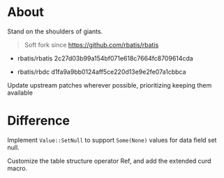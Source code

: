 

# About

Stand on the shoulders of giants.



> Soft fork since https://github.com/rbatis/rbatis


- rbatis/rbatis 2c27d03b99a154bf071e618c7664fc8709614cda

- rbatis/rbdc d1fa9a9bb0124aff5ce220d13e9e2fe07a1cbbca


Update upstream patches wherever possible, prioritizing keeping them available


# Difference

Implement `Value::SetNull` to support `Some(None)` values for data field set null.

Customize the table structure operator Ref, and add the extended curd macro.
